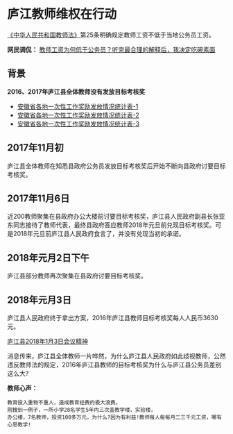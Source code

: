 # 庐江教师维权在行动
[《中华人民共和国教师法》](https://learn.tsinghua.edu.cn/flfg/js/jiaoshifa.htm)第25条明确规定教师工资不低于当地公务员工资。

**网民调侃：**
[教师工资为何低于公务员？听完最合理的解释后，我决定吃碗素面](https://c.m.163.com/news/a/D7BDBSOD0516MOTB.html?spss=newsapp&fromhistory=1)

## 背景
**2016、2017年庐江县全体教师没有发放目标考核奖**
- [安徽省各地一次性工作奖励发放情况统计表-1](LuJiang/img/各地一次性工作奖励发放情况统计表(安徽省教育厅).png)
- [安徽省各地一次性工作奖励发放情况统计表-2](  LuJiang/img/各地一次性工作奖励发放情况统计表(安徽省教育厅)-2.png )
- [安徽省各地一次性工作奖励发放情况统计表-3](https://github.com/25thAssociation/LuJiang/blob/master/img/%E5%90%84%E5%9C%B0%E4%B8%80%E6%AC%A1%E6%80%A7%E5%B7%A5%E4%BD%9C%E5%A5%96%E5%8A%B1%E5%8F%91%E6%94%BE%E6%83%85%E5%86%B5%E7%BB%9F%E8%AE%A1%E8%A1%A8(%E5%AE%89%E5%BE%BD%E7%9C%81%E6%95%99%E8%82%B2%E5%8E%85)-3.png?raw=true)
## 2017年11月初
庐江县全体教师在知悉县政府公务员发放目标考核奖后开始不断向县政府讨要目标考核奖。

## 2017年11月6日
近200教师聚集在县政府办公大楼前讨要目标考核奖，庐江县人民政府副县长张亚东同志接待了教师代表，最终县政府答应教师2018年元旦前兑现目标考核奖。可是2018年元旦前庐江县人民政府食言了，并没有兑现当初的承诺。

## 2018年元月2日下午
庐江县部分教师再次聚集在县政府讨要目标考核奖。

## 2018年元月3日
庐江县人民政府终于拿出方案，2016年庐江县教师目标考核奖每人人民币3630元。

[庐江县2018年1月3日会议精神]( LuJiang/img/庐江县2018年1月3日会议精神.png )

消息传来，庐江县全体教师一片哗然，为什么庐江县人民政府如此歧视教师，公然违反教师法的规定，2016年庐江县教师的目标考核奖为什么与庐江县公务员差别这么大?

**教师心声：**
```
教育投入重物不重人，造成教育经费的极大浪费。
刚搜到一例子，一所小学28名学生5年内三次盖教学楼，实验楼，
办公楼，7名教师，投资100多万元，为什么?因为有利益!教师每人每每月二三千元工资，哪有心思教学!
```
